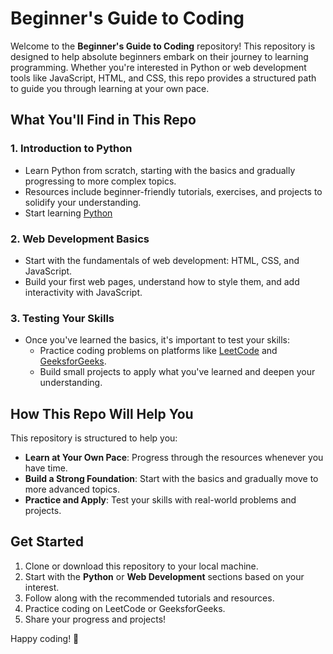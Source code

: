 # Beginner's Guide to Coding

Welcome to the **Beginner's Guide to Coding** repository! This repository is designed to help absolute beginners embark on their journey to learning programming. Whether you're interested in Python or web development tools like JavaScript, HTML, and CSS, this repo provides a structured path to guide you through learning at your own pace.

## What You'll Find in This Repo

### 1. **Introduction to Python**
   - Learn Python from scratch, starting with the basics and gradually progressing to more complex topics.
   - Resources include beginner-friendly tutorials, exercises, and projects to solidify your understanding.
   - Start learning [Python](Python/Step1.md)

### 2. **Web Development Basics**
   - Start with the fundamentals of web development: HTML, CSS, and JavaScript.
   - Build your first web pages, understand how to style them, and add interactivity with JavaScript.

### 3. **Testing Your Skills**
   - Once you've learned the basics, it's important to test your skills:
     - Practice coding problems on platforms like [LeetCode](https://leetcode.com/) and [GeeksforGeeks](https://www.geeksforgeeks.org/).
     - Build small projects to apply what you've learned and deepen your understanding.

## How This Repo Will Help You

This repository is structured to help you:
- **Learn at Your Own Pace**: Progress through the resources whenever you have time.
- **Build a Strong Foundation**: Start with the basics and gradually move to more advanced topics.
- **Practice and Apply**: Test your skills with real-world problems and projects.

## Get Started

1. Clone or download this repository to your local machine.
2. Start with the **Python** or **Web Development** sections based on your interest.
3. Follow along with the recommended tutorials and resources.
4. Practice coding on LeetCode or GeeksforGeeks.
5. Share your progress and projects!

Happy coding! 🚀
